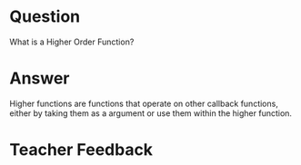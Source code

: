 # Question
What is a Higher Order Function?

# Answer

Higher functions are functions that operate on other callback functions, either by taking them as a argument or use them within the higher function.

# Teacher Feedback